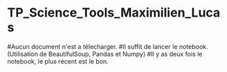 # TP_Science_Tools_Maximilien_Lucas
#Aucun document n'est a télecharger. 
#Il suffit de lancer le notebook. (Utilisation de BeautifulSoup, Pandas et Numpy) 
#Il y as deux fois le notebook, le plus récent est le bon. 
